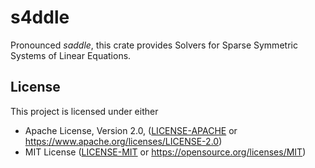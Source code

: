 # s4ddle

Pronounced *saddle*, this crate provides Solvers for Sparse Symmetric Systems of Linear Equations.


## License
This project is licensed under either
* Apache License, Version 2.0, ([LICENSE-APACHE](LICENSE-APACHE) or https://www.apache.org/licenses/LICENSE-2.0)
* MIT License ([LICENSE-MIT](LICENSE-MIT) or https://opensource.org/licenses/MIT)
